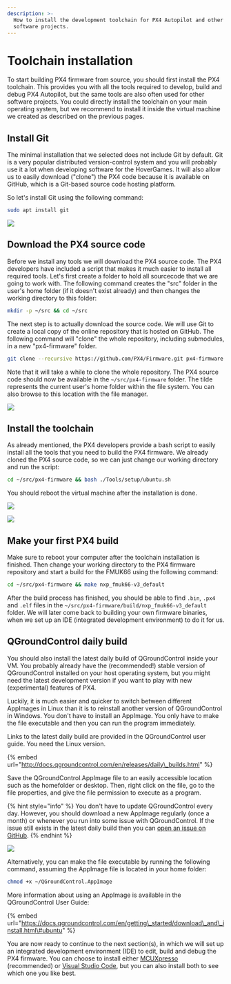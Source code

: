 ```yaml
---
description: >-
  How to install the development toolchain for PX4 Autopilot and other Dronecode
  software projects.
---
```


# Toolchain installation

To start building PX4 firmware from source, you should first install the PX4 toolchain. This provides you with all the tools required to develop, build and debug PX4 Autopilot, but the same tools are also often used for other software projects. You could directly install the toolchain on your main operating system, but we recommend to install it inside the virtual machine we created as described on the previous pages.

## Install Git

The minimal installation that we selected does not include Git by default. Git is a very popular distributed version-control system and you will probably use it a lot when developing software for the HoverGames.  It will also allow us to easily download \("clone"\) the PX4 code because it is available on GitHub, which is a Git-based source code hosting platform. 

So let's install Git using the following command:

```bash
sudo apt install git
```

![](../../.gitbook/assets/hg_vm42.png)

## Download the PX4 source code

Before we install any tools we will download the PX4 source code. The PX4 developers have included a script that makes it much easier to install all required tools. Let's first create a folder to hold all sourcecode that we are going to work with. The following command creates the "src" folder in the user's home folder \(if it doesn't exist already\) and then changes the working directory to this folder:

```bash
mkdir -p ~/src && cd ~/src
```

The next step is to actually download the source code. We will use Git to create a local copy of the online repository that is hosted on GitHub. The following command will "clone" the whole repository, including submodules, in a new "px4-firmware" folder.

```bash
git clone --recursive https://github.com/PX4/Firmware.git px4-firmware
```

Note that it will take a while to clone the whole repository. The PX4 source code should now be available in the `~/src/px4-firmware` folder. The tilde represents the current user's home folder within the file system. You can also browse to this location with the file manager.

![](../../.gitbook/assets/hg_vm43.png)

## Install the toolchain

As already mentioned, the PX4 developers provide a bash script to easily install all the tools that you need to build the PX4 firmware. We already cloned the PX4 source code, so we can just change our working directory and run the script:

```bash
cd ~/src/px4-firmware && bash ./Tools/setup/ubuntu.sh
```

You should reboot the virtual machine after the installation is done.

![](../../.gitbook/assets/hg_vm44.png)

![](../../.gitbook/assets/hg_vm45.png)

## Make your first PX4 build

Make sure to reboot your computer after the toolchain installation is finished. Then change your working directory to the PX4 firmware repository and start a build for the FMUK66 using the following command:

```bash
cd ~/src/px4-firmware && make nxp_fmuk66-v3_default
```

After the build process has finished, you should be able to find `.bin`, `.px4` and `.elf` files in the `~/src/px4-firmware/build/nxp_fmuk66-v3_default` folder. We will later come back to building your own firmware binaries, when we set up an IDE \(integrated development environment\) to do it for us.

## QGroundControl daily build

You should also install the latest daily build of QGroundControl inside your VM. You probably already have the \(recommended!\) stable version of QGroundControl installed on your host operating system, but you might need the latest development version if you want to play with new \(experimental\) features of PX4.

Luckily, it is much easier and quicker to switch between different AppImages in Linux than it is to reinstall another version of QGroundControl in Windows. You don't have to install an AppImage. You only have to make the file executable and then you can run the program immediately.

Links to the latest daily build are provided in the QGroundControl user guide. You need the Linux version.

{% embed url="http://docs.qgroundcontrol.com/en/releases/daily\_builds.html" %}

Save the QGroundControl.AppImage file to an easily accessible location such as the homefolder or desktop. Then, right click on the file, go to the file properties, and give the file permission to execute as a program.

{% hint style="info" %}
You don't have to update QGroundControl every day. However, you should download a new AppImage regularly \(once a month\) or whenever you run into some issue with QGroundControl. If the issue still exists in the latest daily build then you can [open an issue on GitHub](https://github.com/mavlink/qgroundcontrol/issues).
{% endhint %}

![](../../.gitbook/assets/hg_vm46.png)

Alternatively, you can make the file executable by running the following command, assuming the AppImage file is located in your home folder:

```bash
chmod +x ~/QGroundControl.AppImage
```

More information about using an AppImage is available in the QGroundControl User Guide:

{% embed url="https://docs.qgroundcontrol.com/en/getting\_started/download\_and\_install.html\#ubuntu" %}

You are now ready to continue to the next section\(s\), in which we will set up an integrated development environment \(IDE\) to edit, build and debug the PX4 firmware. You can choose to install either [MCUXpresso](mcuxpresso.md) \(recommended\) or [Visual Studio Code](mcuxpresso.md), but you can also install both to see which one you like best.



